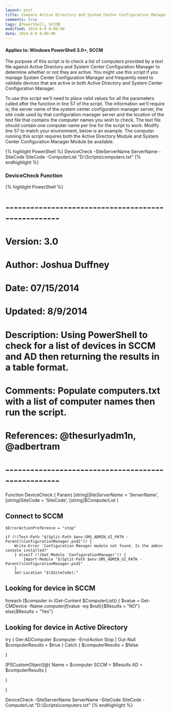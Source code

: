 ```yaml
---
layout: post
title: Compare Active Directory and System Center Configuration Manager Active Devices
comments: true
tags: [PowerShell, SCCM]
modified: 2014-8-9 8:00:00
date: 2014-8-9 8:00:00
---
```

#### Applies to: Windows PowerShell 3.0+, SCCM


The purpose of this script is to check a list of computers provided by a text file against Active Directory and System Center Configuration Manager to determine whether or not they are active. You might use this script if you manage System Center Configuration Manager and frequently need to validate devices that are active in both Active Directory and System Center Configuration Manager.

To use this script we'll need to place valid values for all the parameters called after the function in line 57 of the script. The information we'll require is; the server name of the system center configuration manager server, the site code used by that configuration manager server and the location of the text file that contains the computer names you wish to check. The text file should contain one computer name per line for the script to work. Modify line 57 to match your environment, below is an example. The computer running this script requires both the Active Directory Module and System Center Configuration Manager Module be available.

{% highlight PowerShell %}
DeviceCheck -SiteServerName ServerName -SiteCode SiteCode -ComputerList "D:\Scripts\computers.txt"
{% endhighlight %}

### DeviceCheck Function

{% highlight PowerShell %}
# ---------------------------------------------------
# Version: 3.0
# Author: Joshua Duffney
# Date: 07/15/2014
# Updated: 8/9/2014
# Description: Using PowerShell to check for a list of devices in SCCM and AD then returning the results in a table format.
# Comments: Populate computers.txt with a list of computer names then run the script.
# References: @thesurlyadm1n, @adbertram
# ---------------------------------------------------

Function DeviceCheck {
    Param(
        [string]$SiteServerName = 'ServerName',
        [string]$SiteCode = 'SiteCode',
        [string]$ComputerList
        )

## Connect to SCCM
    $ErrorActionPreference = "stop"

    if (!(Test-Path "$(Split-Path $env:SMS_ADMIN_UI_PATH -Parent)\ConfigurationManager.psd1")) {
        Write-Error 'Configuration Manager module not found. Is the admin console installed?'
        } elseif (!(Get-Module 'ConfigurationManager')) {
            Import-Module "$(Split-Path $env:SMS_ADMIN_UI_PATH -Parent)\ConfigurationManager.psd1"
        }
        Set-Location "$($SiteCode):"

## Looking for device in SCCM

foreach ($computer in (Get-Content $ComputerList))
{
$value = Get-CMDevice -Name $computer
if ($value -eq $null){$Results = "NO"}
else{$Results = "Yes"}

## Looking for device in Active Directory

try {
    Get-ADComputer $computer -ErrorAction Stop | Out-Null
    $computerResults = $true
}
Catch {
    $computerResults = $false

}

[PSCustomObject]@{
        Name = $computer
        SCCM = $Results
        AD = $computerResults
        }

}

}

DeviceCheck -SiteServerName ServerName -SiteCode SiteCode -ComputerList "D:\Scripts\computers.txt"
{% endhighlight %}